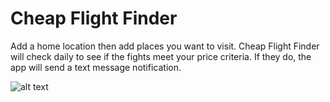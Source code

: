 # Cheap Flight Finder
Add a home location then add places you want to visit. Cheap Flight Finder will check daily to see if the fights meet your price criteria. If they do, the app will send a text message notification.

![alt text](https://github.com/jacobpetersonwastaken/cheap_flight_finder/blob/main/flightfinder.gif)
